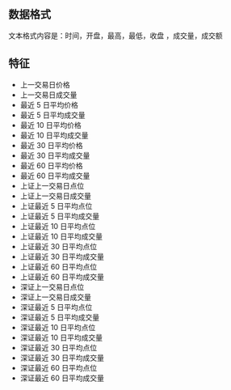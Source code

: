 ﻿
## 数据格式

文本格式内容是：时间，开盘，最高，最低，收盘 ，成交量，成交额

## 特征

* 上一交易日价格
* 上一交易日成交量
* 最近 5 日平均价格
* 最近 5 日平均成交量
* 最近 10 日平均价格
* 最近 10 日平均成交量
* 最近 30 日平均价格
* 最近 30 日平均成交量
* 最近 60 日平均价格
* 最近 60 日平均成交量
* 上证上一交易日点位
* 上证上一交易日成交量
* 上证最近 5 日平均点位
* 上证最近 5 日平均成交量
* 上证最近 10 日平均点位
* 上证最近 10 日平均成交量
* 上证最近 30 日平均点位
* 上证最近 30 日平均成交量
* 上证最近 60 日平均点位
* 上证最近 60 日平均成交量
* 深证上一交易日点位
* 深证上一交易日成交量
* 深证最近 5 日平均点位
* 深证最近 5 日平均成交量
* 深证最近 10 日平均点位
* 深证最近 10 日平均成交量
* 深证最近 30 日平均点位
* 深证最近 30 日平均成交量
* 深证最近 60 日平均点位
* 深证最近 60 日平均成交量
